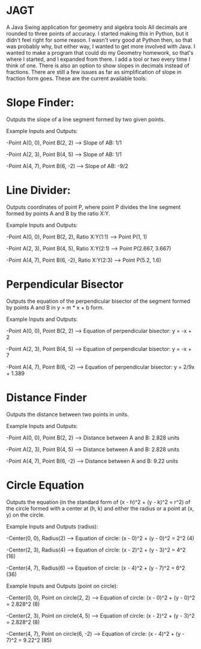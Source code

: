 # JAGT
A Java Swing application for geometry and algebra tools
All decimals are rounded to three points of accuracy.
I started making this in Python, but it didn't feel right for some reason. I wasn't very good at Python then, so that was probably why, but either way, I wanted to get more involved with Java. I wanted to make a program that could do my Geometry homework, so that's where I started, and I expanded from there. I add a tool or two every time I think of one. There is also an option to show slopes in decimals instead of fractions. There are still a few issues as far as simplification of slope in fraction form goes. These are the current available tools:
# Slope Finder:
Outputs the slope of a line segment formed by two given points.

Example Inputs and Outputs:
 
 -Point A(0, 0), Point B(2, 2) --> Slope of AB: 1/1
 
 -Point A(2, 3), Point B(4, 5) --> Slope of AB: 1/1
 
 -Point A(4, 7), Point B(6, -2) --> Slope of AB: -9/2
# Line Divider:
Outputs coordinates of point P, where point P divides the line segment formed by points A and B by the ratio X:Y.

Example Inputs and Outputs:
 
 -Point A(0, 0), Point B(2, 2), Ratio X:Y(1:1) --> Point P(1, 1)
 
 -Point A(2, 3), Point B(4, 5), Ratio X:Y(2:1) --> Point P(2.667, 3.667)
 
 -Point A(4, 7), Point B(6, -2), Ratio X:Y(2:3) --> Point P(5.2, 1.6)
# Perpendicular Bisector
Outputs the equation of the perpendicular bisector of the segment formed by points A and B in y = m * x + b form.

Example Inputs and Outputs:
 
 -Point A(0, 0), Point B(2, 2) --> Equation of perpendicular bisector: y = -x + 2
 
 -Point A(2, 3), Point B(4, 5) --> Equation of perpendicular bisector: y = -x + 7
 
 -Point A(4, 7), Point B(6, -2) --> Equation of perpendicular bisector: y = 2/9x + 1.389
# Distance Finder
Outputs the distance between two points in units.

Example Inputs and Outputs:
 
 -Point A(0, 0), Point B(2, 2) --> Distance between A and B: 2.828 units

 -Point A(2, 3), Point B(4, 5) --> Distance between A and B: 2.828 units
 
 -Point A(4, 7), Point B(6, -2) --> Distance between A and B: 9.22 units
# Circle Equation
Outputs the equation (in the standard form of (x - h)^2 + (y - k)^2 = r^2) of the circle formed with a center at (h, k) and either the radius or a point at (x, y) on the circle.

Example Inputs and Outputs (radius):
 
 -Center(0, 0), Radius(2) --> Equation of circle: (x - 0)^2 + (y - 0)^2 = 2^2 (4)
 
 -Center(2, 3), Radius(4) --> Equation of circle: (x - 2)^2 + (y - 3)^2 = 4^2 (16)
 
 -Center(4, 7), Radius(6) --> Equation of circle: (x - 4)^2 + (y - 7)^2 = 6^2 (36)

Example Inputs and Outputs (point on circle):

 -Center(0, 0), Point on circle(2, 2) --> Equation of circle: (x - 0)^2 + (y - 0)^2 = 2.828^2 (8)
 
 -Center(2, 3), Point on circle(4, 5) --> Equation of circle: (x - 2)^2 + (y - 3)^2 = 2.828^2 (8)
 
 -Center(4, 7), Point on circle(6, -2) --> Equation of circle: (x - 4)^2 + (y - 7)^2 = 9.22^2 (85)
